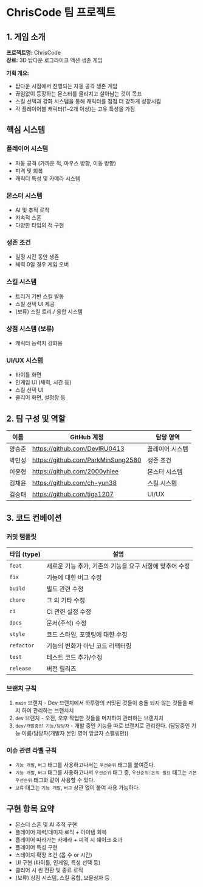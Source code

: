 # ChrisCode 팀 프로젝트 

## 1. 게임 소개

**프로젝트명:** ChrisCode  
**장르:** 3D 탑다운 로그라이크 액션 생존 게임

**기획 개요:**
- 탑다운 시점에서 진행되는 자동 공격 생존 게임
- 끊임없이 등장하는 몬스터를 물리치고 살아남는 것이 목표
- 스킬 선택과 강화 시스템을 통해 캐릭터를 점점 더 강하게 성장시킴
- 각 플레이어블 캐릭터(1~2개 이상)는 고유 특성을 가짐

## 핵심 시스템

### 플레이어 시스템
- 자동 공격 (가까운 적, 마우스 방향, 이동 방향)
- 피격 및 회복
- 캐릭터 특성 및 카메라 시스템

### 몬스터 시스템
- AI 및 추적 로직
- 지속적 스폰
- 다양한 타입의 적 구현

### 생존 조건
- 일정 시간 동안 생존
- 체력 0일 경우 게임 오버

### 스킬 시스템
- 트리거 기반 스킬 발동
- 스킬 선택 UI 제공
- (보류) 스킬 트리 / 융합 시스템

### 상점 시스템 (보류)
- 캐릭터 능력치 강화용

### UI/UX 시스템
- 타이틀 화면
- 인게임 UI (체력, 시간 등)
- 스킬 선택 UI
- 클리어 화면, 설정창 등

## 2. 팀 구성 및 역할

| 이름   | GitHub 계정 | 담당 영역 |
|--------|--------------|------------|
| 양승준 | https://github.com/DevIRU0413 | 플레이어 시스템 |
| 박민성 | https://github.com/ParkMinSung2580 | 생존 조건 |
| 이윤형 | https://github.com/2000yhlee | 몬스터 시스템 |
| 김채윤 | https://github.com/ch-yun38 | 스킬 시스템 |
| 김승태 | https://github.com/tiga1207 | UI/UX |

## 3. 코드 컨베이션

### 커밋 탬플릿
| 타입 (type) | 설명 |
|-------------|------|
| `feat`      | 새로운 기능 추가, 기존의 기능을 요구 사항에 맞추어 수정 |
| `fix`       | 기능에 대한 버그 수정 |
| `build`     | 빌드 관련 수정 |
| `chore`     | 그 외 기타 수정 |
| `ci`        | CI 관련 설정 수정 |
| `docs`      | 문서(주석) 수정 |
| `style`     | 코드 스타일, 포맷팅에 대한 수정 |
| `refactor`  | 기능의 변화가 아닌 코드 리팩터링 |
| `test`      | 테스트 코드 추가/수정 |
| `release`   | 버전 릴리즈 |

### 브랜치 규칙
1. `main` 브랜치 - Dev 브랜치에서 하루량의 커밋된 것들이 충돌 되지 않는 것들을 매지 하여 관리하는 브랜치치
2. `dev` 브랜치 - 오전, 오후 작업한 것들을 머지하여 관리하는 브랜치치
3. `dev/개발중인 기능/담당자` - 개발 중인 기능을 따로 브랜치로 관리한다. (담당중인 기능 이름/담당자(개발자 본인 영어 앞글자 스팰링만))

### 이슈 관련 라벨 규칙
- `기능 개발`, `버그` 태그를 사용하고나서는 `우선순위` 태그를 붙여준다.
- `기능 개발`, `버그` 태그를 사용하고나서 `우선순위` 태그 중, `우선순위:논의 필요` 태그는 `기본 우선순위` 태그와 같이 사용할 수 있다.
- `보류` 태그는 `기능 개발`, `버그` 상관 없이 붙여 사용 가능하다.

## 구현 항목 요약
- 몬스터 스폰 및 AI 추적 구현
- 플레이어 체력/데미지 로직 + 아이템 회복
- 플레이어 따라가는 카메라 + 피격 시 쉐이크 효과
- 플레이어 특성 구현
- 스테이지 확장 조건 (몹 수 or 시간)
- UI 구현 (타이틀, 인게임, 특성 선택 등)
- 클리어 시 씬 전환 및 종료 로직
- (보류) 상점 시스템, 스킬 융합, 보물상자 등
